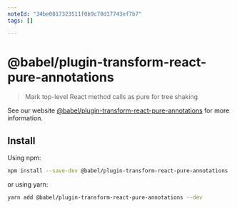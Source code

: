 ```yaml
---
noteId: "34be0817323511f0b9c70d17743ef7b7"
tags: []

---
```


# @babel/plugin-transform-react-pure-annotations

> Mark top-level React method calls as pure for tree shaking

See our website [@babel/plugin-transform-react-pure-annotations](https://babeljs.io/docs/babel-plugin-transform-react-pure-annotations) for more information.

## Install

Using npm:

```sh
npm install --save-dev @babel/plugin-transform-react-pure-annotations
```

or using yarn:

```sh
yarn add @babel/plugin-transform-react-pure-annotations --dev
```
